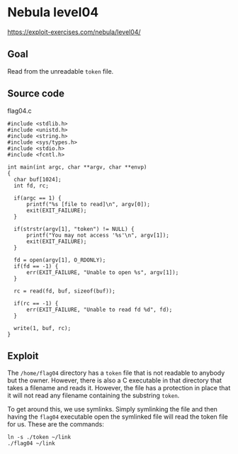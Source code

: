 
# Nebula level04

https://exploit-exercises.com/nebula/level04/

## Goal

Read from the unreadable `token` file.

## Source code

flag04.c

```
#include <stdlib.h>
#include <unistd.h>
#include <string.h>
#include <sys/types.h>
#include <stdio.h>
#include <fcntl.h>

int main(int argc, char **argv, char **envp)
{
  char buf[1024];
  int fd, rc;

  if(argc == 1) {
      printf("%s [file to read]\n", argv[0]);
      exit(EXIT_FAILURE);
  }

  if(strstr(argv[1], "token") != NULL) {
      printf("You may not access '%s'\n", argv[1]);
      exit(EXIT_FAILURE);
  }

  fd = open(argv[1], O_RDONLY);
  if(fd == -1) {
      err(EXIT_FAILURE, "Unable to open %s", argv[1]);
  }

  rc = read(fd, buf, sizeof(buf));
  
  if(rc == -1) {
      err(EXIT_FAILURE, "Unable to read fd %d", fd);
  }

  write(1, buf, rc);
}
```

## Exploit

The `/home/flag04` directory has a `token` file that is not readable to anybody but the owner. However, there is also a C executable
in that directory that takes a filename and reads it. However, the file has a protection in place that it will not read any filename
containing the substring `token`. 

To get around this, we use symlinks. Simply symlinking the file and then having the `flag04` executable open the symlinked file will
read the token file for us. These are the commands:

```
ln -s ./token ~/link
./flag04 ~/link
```
